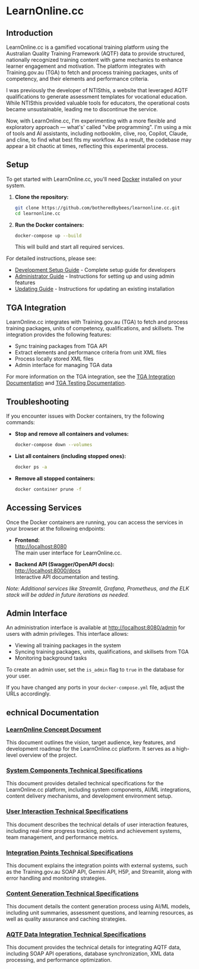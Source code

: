 # LearnOnline.cc

## Introduction

LearnOnline.cc is a gamified vocational training platform using the Australian Quality Training Framework (AQTF) data to provide structured, nationally recognized training content with game mechanics to enhance learner engagement and motivation. The platform integrates with Training.gov.au (TGA) to fetch and process training packages, units of competency, and their elements and performance criteria.

I was previously the developer of NTISthis, a website that leveraged AQTF qualifications to generate assessment templates for vocational education. While NTISthis provided valuable tools for educators, the operational costs became unsustainable, leading me to discontinue the service.

Now, with LearnOnline.cc, I'm experimenting with a more flexible and exploratory approach — what's' called "vibe programming". I'm using a mix of tools and AI assistants, including notbooklm, clive, roo, Copilot, Claude, and cline, to find what best fits my workflow. As a result, the codebase may appear a bit chaotic at times, reflecting this experimental process.

## Setup

To get started with LearnOnline.cc, you'll need [Docker](https://www.docker.com/products/docker-desktop/) installed on your system.

1. **Clone the repository:**
   ```sh
   git clone https://github.com/botheredbybees/learnonline.cc.git
   cd learnonline.cc
   ```

2. **Run the Docker containers:**
   ```sh
   docker-compose up --build
   ```

   This will build and start all required services.

For detailed instructions, please see:
- [Development Setup Guide](DEVELOPMENT_SETUP.md) - Complete setup guide for developers
- [Administrator Guide](docs/technical/admin_setup.md) - Instructions for setting up and using admin features
- [Updating Guide](UPDATING.md) - Instructions for updating an existing installation

## TGA Integration

LearnOnline.cc integrates with Training.gov.au (TGA) to fetch and process training packages, units of competency, qualifications, and skillsets. The integration provides the following features:

- Sync training packages from TGA API
- Extract elements and performance criteria from unit XML files
- Process locally stored XML files
- Admin interface for managing TGA data

For more information on the TGA integration, see the [TGA Integration Documentation](docs/technical/tga_integration.md) and [TGA Testing Documentation](docs/technical/tga_testing.md).

## Troubleshooting

If you encounter issues with Docker containers, try the following commands:

- **Stop and remove all containers and volumes:**
  ```sh
  docker-compose down --volumes
  ```

- **List all containers (including stopped ones):**
  ```sh
  docker ps -a
  ```

- **Remove all stopped containers:**
  ```sh
  docker container prune -f
  ```
## Accessing Services

Once the Docker containers are running, you can access the services in your browser at the following endpoints:

- **Frontend:**  
  [http://localhost:8080](http://localhost:8080)  
  The main user interface for LearnOnline.cc.

- **Backend API (Swagger/OpenAPI docs):**  
  [http://localhost:8000/docs](http://localhost:8000/docs)  
  Interactive API documentation and testing.

*Note: Additional services like Streamlit, Grafana, Prometheus, and the ELK stack will be added in future iterations as needed.*

## Admin Interface

An administration interface is available at [http://localhost:8080/admin](http://localhost:8080/admin) for users with admin privileges. This interface allows:

- Viewing all training packages in the system
- Syncing training packages, units, qualifications, and skillsets from TGA
- Monitoring background tasks

To create an admin user, set the `is_admin` flag to `true` in the database for your user.

If you have changed any ports in your `docker-compose.yml` file, adjust the URLs accordingly.

## echnical Documentation

### [LearnOnline Concept Document](docs/learnonline_concept.md)
This document outlines the vision, target audience, key features, and development roadmap for the LearnOnline.cc platform. It serves as a high-level overview of the project.

### [System Components Technical Specifications](docs/technical/system_components.md)
This document provides detailed technical specifications for the LearnOnline.cc platform, including system components, AI/ML integrations, content delivery mechanisms, and development environment setup.

### [User Interaction Technical Specifications](docs/technical/user_interaction.md)
This document describes the technical details of user interaction features, including real-time progress tracking, points and achievement systems, team management, and performance metrics.

### [Integration Points Technical Specifications](docs/technical/integration_points.md)
This document explains the integration points with external systems, such as the Training.gov.au SOAP API, Gemini API, H5P, and Streamlit, along with error handling and monitoring strategies.

### [Content Generation Technical Specifications](docs/technical/content_generation.md)
This document details the content generation process using AI/ML models, including unit summaries, assessment questions, and learning resources, as well as quality assurance and caching strategies.

### [AQTF Data Integration Technical Specifications](docs/technical/aqtf_integration.md)
This document provides the technical details for integrating AQTF data, including SOAP API operations, database synchronization, XML data processing, and performance optimization.